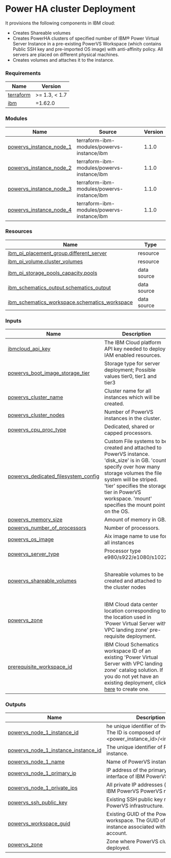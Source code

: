 # Power HA cluster Deployment

It provisions the following components in IBM cloud:

- Creates Shareable volumes
- Creates PowerHA clusters of specified number of IBM® Power Virtual Server Instance in a pre-existing PowerVS Workspace (which contains Public SSH key and pre-imported OS image) with anti-affinity policy. All servers are placed on different physical machines.
- Creates volumes and attaches it to the instance.


<!-- BEGINNING OF PRE-COMMIT-TERRAFORM DOCS HOOK -->
### Requirements

| Name | Version |
|------|---------|
| <a name="requirement_terraform"></a> [terraform](#requirement\_terraform) | >= 1.3, < 1.7 |
| <a name="requirement_ibm"></a> [ibm](#requirement\_ibm) | =1.62.0 |

### Modules

| Name | Source | Version |
|------|--------|---------|
| <a name="module_powervs_instance_node_1"></a> [powervs\_instance\_node\_1](#module\_powervs\_instance\_node\_1) | terraform-ibm-modules/powervs-instance/ibm | 1.1.0 |
| <a name="module_powervs_instance_node_2"></a> [powervs\_instance\_node\_2](#module\_powervs\_instance\_node\_2) | terraform-ibm-modules/powervs-instance/ibm | 1.1.0 |
| <a name="module_powervs_instance_node_3"></a> [powervs\_instance\_node\_3](#module\_powervs\_instance\_node\_3) | terraform-ibm-modules/powervs-instance/ibm | 1.1.0 |
| <a name="module_powervs_instance_node_4"></a> [powervs\_instance\_node\_4](#module\_powervs\_instance\_node\_4) | terraform-ibm-modules/powervs-instance/ibm | 1.1.0 |

### Resources

| Name | Type |
|------|------|
| [ibm_pi_placement_group.different_server](https://registry.terraform.io/providers/IBM-Cloud/ibm/1.62.0/docs/resources/pi_placement_group) | resource |
| [ibm_pi_volume.cluster_volumes](https://registry.terraform.io/providers/IBM-Cloud/ibm/1.62.0/docs/resources/pi_volume) | resource |
| [ibm_pi_storage_pools_capacity.pools](https://registry.terraform.io/providers/IBM-Cloud/ibm/1.62.0/docs/data-sources/pi_storage_pools_capacity) | data source |
| [ibm_schematics_output.schematics_output](https://registry.terraform.io/providers/IBM-Cloud/ibm/1.62.0/docs/data-sources/schematics_output) | data source |
| [ibm_schematics_workspace.schematics_workspace](https://registry.terraform.io/providers/IBM-Cloud/ibm/1.62.0/docs/data-sources/schematics_workspace) | data source |

### Inputs

| Name | Description | Type | Default | Required |
|------|-------------|------|---------|:--------:|
| <a name="input_ibmcloud_api_key"></a> [ibmcloud\_api\_key](#input\_ibmcloud\_api\_key) | The IBM Cloud platform API key needed to deploy IAM enabled resources. | `string` | n/a | yes |
| <a name="input_powervs_boot_image_storage_tier"></a> [powervs\_boot\_image\_storage\_tier](#input\_powervs\_boot\_image\_storage\_tier) | Storage type for server deployment; Possible values tier0, tier1 and tier3 | `string` | n/a | yes |
| <a name="input_powervs_cluster_name"></a> [powervs\_cluster\_name](#input\_powervs\_cluster\_name) | Cluster name for all instances which will be created. | `string` | n/a | yes |
| <a name="input_powervs_cluster_nodes"></a> [powervs\_cluster\_nodes](#input\_powervs\_cluster\_nodes) | Number of PowerVS instances in the cluster. | `number` | n/a | yes |
| <a name="input_powervs_cpu_proc_type"></a> [powervs\_cpu\_proc\_type](#input\_powervs\_cpu\_proc\_type) | Dedicated, shared or capped processors. | `string` | n/a | yes |
| <a name="input_powervs_dedicated_filesystem_config"></a> [powervs\_dedicated\_filesystem\_config](#input\_powervs\_dedicated\_filesystem\_config) | Custom File systems to be created and attached to PowerVS instance. 'disk\_size' is in GB. 'count' specify over how many storage volumes the file system will be striped. 'tier' specifies the storage tier in PowerVS workspace. 'mount' specifies the mount point on the OS. | <pre>list(object({<br>    name  = string<br>    size  = string<br>    count = string<br>    tier  = string<br>    mount = string<br>  }))</pre> | n/a | yes |
| <a name="input_powervs_memory_size"></a> [powervs\_memory\_size](#input\_powervs\_memory\_size) | Amount of memory in GB. | `string` | n/a | yes |
| <a name="input_powervs_number_of_processors"></a> [powervs\_number\_of\_processors](#input\_powervs\_number\_of\_processors) | Number of processors. | `string` | n/a | yes |
| <a name="input_powervs_os_image"></a> [powervs\_os\_image](#input\_powervs\_os\_image) | Aix image name to use for all instances | `string` | n/a | yes |
| <a name="input_powervs_server_type"></a> [powervs\_server\_type](#input\_powervs\_server\_type) | Processor type e980/s922/e1080/s1022. | `string` | n/a | yes |
| <a name="input_powervs_shareable_volumes"></a> [powervs\_shareable\_volumes](#input\_powervs\_shareable\_volumes) | Shareable volumes to be created and attached to the cluster nodes | <pre>list(object({<br>    name = string<br>    size = string<br>    tier = string<br>  }))</pre> | n/a | yes |
| <a name="input_powervs_zone"></a> [powervs\_zone](#input\_powervs\_zone) | IBM Cloud data center location corresponding to the location used in 'Power Virtual Server with VPC landing zone' pre-requisite deployment. | `string` | n/a | yes |
| <a name="input_prerequisite_workspace_id"></a> [prerequisite\_workspace\_id](#input\_prerequisite\_workspace\_id) | IBM Cloud Schematics workspace ID of an existing 'Power Virtual Server with VPC landing zone' catalog solution. If you do not yet have an existing deployment, click [here](https://cloud.ibm.com/catalog/architecture/deploy-arch-ibm-pvs-inf-2dd486c7-b317-4aaa-907b-42671485ad96-global?) to create one. | `string` | n/a | yes |

### Outputs

| Name | Description |
|------|-------------|
| <a name="output_powervs_node_1_instance_id"></a> [powervs\_node\_1\_instance\_id](#output\_powervs\_node\_1\_instance\_id) | he unique identifier of the instance. The ID is composed of <power\_instance\_id>/<instance\_id>. |
| <a name="output_powervs_node_1_instance_instance_id"></a> [powervs\_node\_1\_instance\_instance\_id](#output\_powervs\_node\_1\_instance\_instance\_id) | The unique identifier of PowerVS instance. |
| <a name="output_powervs_node_1_name"></a> [powervs\_node\_1\_name](#output\_powervs\_node\_1\_name) | Name of PowerVS instance. |
| <a name="output_powervs_node_1_primary_ip"></a> [powervs\_node\_1\_primary\_ip](#output\_powervs\_node\_1\_primary\_ip) | IP address of the primary network interface of IBM PowerVS node 1. |
| <a name="output_powervs_node_1_private_ips"></a> [powervs\_node\_1\_private\_ips](#output\_powervs\_node\_1\_private\_ips) | All private IP addresses (as a list) of IBM PowerVS PowerVS node 1. |
| <a name="output_powervs_ssh_public_key"></a> [powervs\_ssh\_public\_key](#output\_powervs\_ssh\_public\_key) | Existing SSH public key name in PowerVS infrastructure. |
| <a name="output_powervs_workspace_guid"></a> [powervs\_workspace\_guid](#output\_powervs\_workspace\_guid) | Existing GUID of the PowerVS workspace. The GUID of the service instance associated with an account. |
| <a name="output_powervs_zone"></a> [powervs\_zone](#output\_powervs\_zone) | Zone where PowerVS cluster is deployed. |
<!-- END OF PRE-COMMIT-TERRAFORM DOCS HOOK -->
